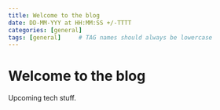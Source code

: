 ```yaml
---
title: Welcome to the blog
date: DD-MM-YYY at HH:MM:SS +/-TTTT
categories: [general]
tags: [general]     # TAG names should always be lowercase
---
```


# Welcome to the blog
Upcoming tech stuff. 